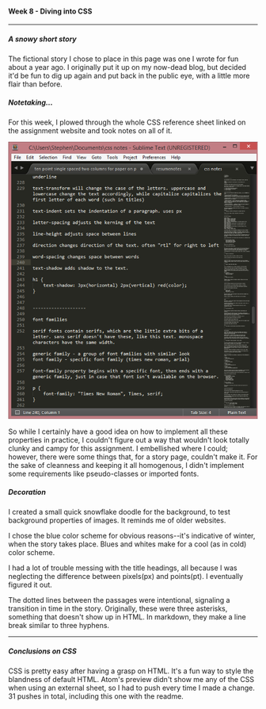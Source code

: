 #### Week 8 - Diving into CSS
---
##### A snowy short story
  The fictional story I chose to place in this page was one I wrote for fun about a year ago. I originally put it up on my now-dead blog, but decided it'd be fun to dig up again and put back in the public eye, with a little more flair than before.

##### Notetaking...
  For this week, I plowed through the whole CSS reference sheet linked on the assignment website and took notes on all of it.

  ![a lot of notes](img/notes.png)

  So while I certainly have a good idea on how to implement all these properties in practice, I couldn't figure out a way that wouldn't look totally clunky and campy for this assignment. I embellished where I could; however, there were some things that, for a story page, couldn't make it. For the sake of cleanness and keeping it all homogenous, I didn't implement some requirements like pseudo-classes or imported fonts.

##### Decoration
  I created a small quick snowflake doodle for the background, to test background properties of images. It reminds me of older websites.

  I chose the blue color scheme for obvious reasons--it's indicative of winter, when the story takes place. Blues and whites make for a cool (as in cold) color scheme.

  I had a lot of trouble messing with the title headings, all because I was neglecting the difference between pixels(px) and points(pt). I eventually figured it out.

  The dotted lines between the passages were intentional, signaling a transition in time in the story. Originally, these were three asterisks, something that doesn't show up in HTML. In markdown, they make a line break similar to three hyphens.

  * * *

##### Conclusions on CSS

CSS is pretty easy after having a grasp on HTML. It's a fun way to style the blandness of default HTML. Atom's preview didn't show me any of the CSS when using an external sheet, so I had to push every time I made a change. 31 pushes in total, including this one with the readme.
